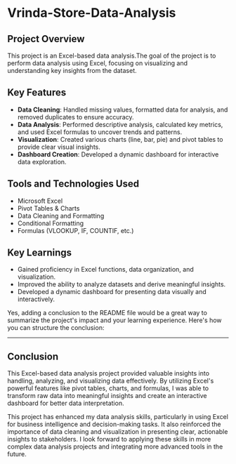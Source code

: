 # Vrinda-Store-Data-Analysis

## Project Overview
This project is an Excel-based data analysis.The goal of the project is to perform data analysis using Excel, focusing on visualizing and understanding key insights from the dataset.

## Key Features
- **Data Cleaning**: Handled missing values, formatted data for analysis, and removed duplicates to ensure accuracy.
- **Data Analysis**: Performed descriptive analysis, calculated key metrics, and used Excel formulas to uncover trends and patterns.
- **Visualization**: Created various charts (line, bar, pie) and pivot tables to provide clear visual insights.
- **Dashboard Creation**: Developed a dynamic dashboard for interactive data exploration.

## Tools and Technologies Used
- Microsoft Excel
- Pivot Tables & Charts
- Data Cleaning and Formatting
- Conditional Formatting
- Formulas (VLOOKUP, IF, COUNTIF, etc.)

## Key Learnings
- Gained proficiency in Excel functions, data organization, and visualization.
- Improved the ability to analyze datasets and derive meaningful insights.
- Developed a dynamic dashboard for presenting data visually and interactively.

Yes, adding a conclusion to the README file would be a great way to summarize the project's impact and your learning experience. Here's how you can structure the conclusion:

---

## Conclusion
This Excel-based data analysis project provided valuable insights into handling, analyzing, and visualizing data effectively. By utilizing Excel's powerful features like pivot tables, charts, and formulas, I was able to transform raw data into meaningful insights and create an interactive dashboard for better data interpretation. 

This project has enhanced my data analysis skills, particularly in using Excel for business intelligence and decision-making tasks. It also reinforced the importance of data cleaning and visualization in presenting clear, actionable insights to stakeholders. I look forward to applying these skills in more complex data analysis projects and integrating more advanced tools in the future.
